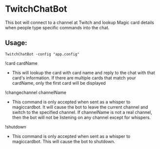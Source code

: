 # TwitchChatBot

This bot will connect to a channel at Twitch and lookup Magic card details
when people type specific commands into the chat.

## Usage:
    TwitchChatBot -config "app.config"

!card cardName
- This will lookup the card with card name and reply to the chat with that card's information. If there are multiple cards that match your cardName, only the first card will be displayed

!changechannel channelName
- This command is only accepted when sent as a whisper to magiccardbot. It will cause the bot to leave the current channel and switch to the specified channel. If channelName is not a real channel, then the bot will not be listening on any channel except for whispers.

!shutdown
- This command is only accepted when sent as a whisper to magiccardbot. This will cause the bot to shutdown.
